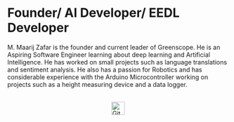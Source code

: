 # Founder/ AI Developer/ EEDL Developer

M. Maarij Zafar is the founder and current leader of Greenscope. He is an Aspiring Software Engineer learning about deep learning and Artificial Intelligence. He has worked on small projects such as language translations and sentiment analysis. He also has a passion for Robotics and has considerable experience with the Arduino Microcontroller working on projects such as a height measuring device and a data logger.

<br>

<div style="display:flex; flex-wrap: wrap; justify-content: center; gap: 10px;">
    <a href="https://github.com/Zafar249" target="_blank" rel="noopener noreferrer">
        <img src="https://img.shields.io/badge/Zafar249-white?style=flat&logo=github&logoColor=%23FFFFFF&labelColor=%23000000&color=%23FFFFFF" alt="GitHub Zafar249" style="width:auto; height:30px">
    </a>
</div>
